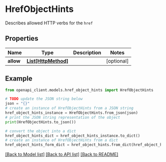 # HrefObjectHints

Describes allowed HTTP verbs for the `href`

## Properties

Name | Type | Description | Notes
------------ | ------------- | ------------- | -------------
**allow** | [**List[HttpMethod]**](HttpMethod.md) |  | [optional] 

## Example

```python
from openapi_client.models.href_object_hints import HrefObjectHints

# TODO update the JSON string below
json = "{}"
# create an instance of HrefObjectHints from a JSON string
href_object_hints_instance = HrefObjectHints.from_json(json)
# print the JSON string representation of the object
print(HrefObjectHints.to_json())

# convert the object into a dict
href_object_hints_dict = href_object_hints_instance.to_dict()
# create an instance of HrefObjectHints from a dict
href_object_hints_form_dict = href_object_hints.from_dict(href_object_hints_dict)
```
[[Back to Model list]](../README.md#documentation-for-models) [[Back to API list]](../README.md#documentation-for-api-endpoints) [[Back to README]](../README.md)


